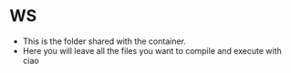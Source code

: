 # WS

* This is the folder shared with the container.
* Here you will leave all the files you want to compile and execute with ciao

